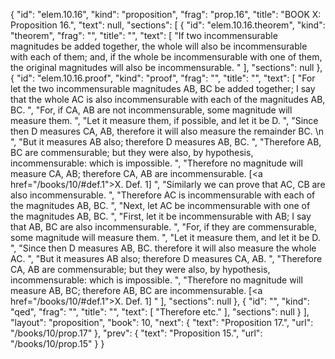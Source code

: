 {
  "id": "elem.10.16",
  "kind": "proposition",
  "frag": "prop.16",
  "title": "BOOK X: Proposition 16.",
  "text": null,
  "sections": [
    {
      "id": "elem.10.16.theorem",
      "kind": "theorem",
      "frag": "",
      "title": "",
      "text": [
        "If two incommensurable magnitudes be added together, the whole will also be incommensurable with each of them; and, if the whole be incommensurable with one of them, the original magnitudes will also be incommensurable. "
      ],
      "sections": null
    },
    {
      "id": "elem.10.16.proof",
      "kind": "proof",
      "frag": "",
      "title": "",
      "text": [
        "For let the two incommensurable magnitudes AB, BC be added together; I say that the whole AC is also incommensurable with each of the magnitudes AB, BC. ",
        "For, if CA, AB are not incommensurable, some magnitude will measure them. ",
        "Let it measure them, if possible, and let it be D. ",
        "Since then D measures CA, AB, therefore it will also measure the remainder BC. \n      ",
        "But it measures AB also; therefore D measures AB, BC. ",
        "Therefore AB, BC are commensurable; but they were also, by hypothesis, incommensurable: which is impossible. ",
        "Therefore no magnitude will measure CA, AB; therefore CA, AB are incommensurable. [<a href=\"/books/10/#def.1\">X. Def. 1</a>] ",
        "Similarly we can prove that AC, CB are also incommensurable. ",
        "Therefore AC is incommensurable with each of the magnitudes AB, BC. ",
        "Next, let AC be incommensurable with one of the magnitudes AB, BC. ",
        "First, let it be incommensurable with AB; I say that AB, BC are also incommensurable. ",
        "For, if they are commensurable, some magnitude will measure them. ",
        "Let it measure them, and let it be D. ",
        "Since then D measures AB, BC. therefore it will also measure the whole AC. ",
        "But it measures AB also; therefore D measures CA, AB. ",
        "Therefore CA, AB are commensurable; but they were also, by hypothesis, incommensurable: which is impossible. ",
        "Therefore no magnitude will measure AB, BC; therefore AB, BC are incommensurable. [<a href=\"/books/10/#def.1\">X. Def. 1</a>] "
      ],
      "sections": null
    },
    {
      "id": "",
      "kind": "qed",
      "frag": "",
      "title": "",
      "text": [
        "Therefore etc."
      ],
      "sections": null
    }
  ],
  "layout": "proposition",
  "book": 10,
  "next": {
    "text": "Proposition 17.",
    "url": "/books/10/prop.17"
  },
  "prev": {
    "text": "Proposition 15.",
    "url": "/books/10/prop.15"
  }
}
